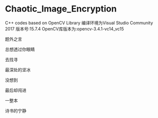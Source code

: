 # Chaotic_Image_Encryption
C++ codes based on OpenCV Library
编译环境为Visual Studio Community 2017 版本号:15.7.4
OpenCV库版本为:opencv-3.4.1-vc14_vc15



题外之言

总想透过你眼睛

去找寻

最深处的坚冰

没想到 

最后却闯进

一整本

诗书的宁静


